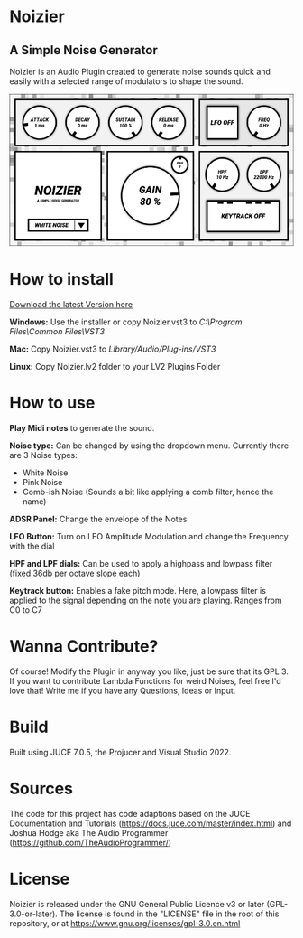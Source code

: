 
# Noizier
## A Simple Noise Generator
Noizier is an Audio Plugin created to generate noise sounds quick and easily with a selected range of modulators to shape the sound.

![Noizier Screenshot](https://github.com/MichaelHurst97/Noizier/blob/main/Assets/Noizier_Screenshot.PNG "Noizier Screenshot")


How to install
======
[Download the latest Version here](https://github.com/MichaelHurst97/Noizier/releases/tag/Release)


**Windows:** Use the installer or copy Noizier.vst3 to *C:\Program Files\Common Files\VST3*

**Mac:** Copy Noizier.vst3 to *Library/Audio/Plug-ins/VST3*

**Linux:** Copy Noizier.lv2 folder to your LV2 Plugins Folder


How to use
======
**Play Midi notes** to generate the sound.

**Noise type:** Can be changed by using the dropdown menu.
Currently there are 3 Noise types:
+ White Noise
+ Pink Noise
+ Comb-ish Noise (Sounds a bit like applying a comb filter, hence the name)

**ADSR Panel:** Change the envelope of the Notes

**LFO Button:** Turn on LFO Amplitude Modulation and change the Frequency with the dial

**HPF and LPF dials:** Can be used to apply a highpass and lowpass filter (fixed 36db per octave slope each)

**Keytrack button:** Enables a fake pitch mode. Here, a lowpass filter is applied to the signal depending on the note you are playing. Ranges from C0 to C7


Wanna Contribute?
======
Of course! Modify the Plugin in anyway you like, just be sure that its GPL 3.
If you want to contribute Lambda Functions for weird Noises, feel free I'd love that! Write me if you have any Questions, Ideas or Input. 


Build
======
Built using JUCE 7.0.5, the Projucer and Visual Studio 2022.


Sources
======
The code for this project has code adaptions based on the JUCE Documentation and Tutorials (https://docs.juce.com/master/index.html) and Joshua Hodge aka The Audio Programmer (https://github.com/TheAudioProgrammer/)


License
======
Noizier is released under the GNU General Public Licence v3 or later (GPL-3.0-or-later). 
The license is found in the "LICENSE" file in the root of this repository, or at
https://www.gnu.org/licenses/gpl-3.0.en.html
